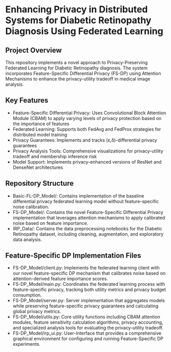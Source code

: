 # Enhancing Privacy in Distributed Systems for Diabetic Retinopathy Diagnosis Using Federated Learning

## Project Overview

This repository implements a novel approach to Privacy-Preserving Federated Learning for Diabetic Retinopathy diagnosis. The system incorporates Feature-Specific Differential Privacy (FS-DP) using Attention Mechanisms to enhance the privacy-utility tradeoff in medical image analysis.

## Key Features

- Feature-Specific Differential Privacy: Uses Convolutional Block Attention Module (CBAM) to apply varying levels of privacy protection based on the importance of features
- Federated Learning: Supports both FedAvg and FedProx strategies for distributed model training
- Privacy Guarantees: Implements and tracks (ε,δ)-differential privacy guarantees
- Privacy Analysis Tools: Comprehensive visualizations for privacy-utility tradeoff and membership inference risk
- Model Support: Implements privacy-enhanced versions of ResNet and DenseNet architectures

## Repository Structure

- Basic-FL-DP_Model/: Contains implementation of the baseline differential privacy federated learning model without feature-specific noise calibration.
- FS-DP_Model/: Contains the novel Feature-Specific Differential Privacy implementation that leverages attention mechanisms to apply calibrated noise based on feature importance.
- IRP_Data/: Contains the data preprocessing notebooks for the Diabetic Retinopathy dataset, including cleaning, augmentation, and exploratory data analysis.

## Feature-Specific DP Implementation Files

- FS-DP_Model/client.py: Implements the federated learning client with our novel feature-specific DP mechanism that calibrates noise based on attention-derived feature importance scores.
- FS-DP_Model/main.py: Coordinates the federated learning process with feature-specific privacy, tracking both utility metrics and privacy budget consumption.
- FS-DP_Model/server.py: Server implementation that aggregates models while preserving feature-specific privacy guarantees and calculating global privacy metrics.
- FS-DP_Model/utils.py: Core utility functions including CBAM attention modules, feature sensitivity calculation algorithms, privacy accounting, and specialized analysis tools for evaluating the privacy-utility tradeoff.
- FS-DP_Model/irp_ui.py: User-Interface that provides a comprehensive graphical environment for configuring and running Feature-Specific DP experiments.

